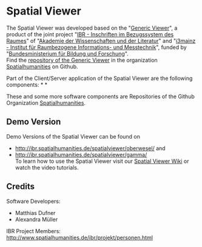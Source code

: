 # Spatial Viewer

The Spatial Viewer was developed based on the "[Generic Viewer](http://oberwesel.spatialhumanities.de/viewer/)", a product of the joint project "[IBR - Inschriften im Bezugssystem des Raumes](http://www.spatialhumanities.de/ibr/)" of "[Akademie der Wissenschaften und der Literatur](http://www.adwmainz.de/)" and "[i3mainz - Institut für Raumbezogene Informations- und Messtechnik](http://i3mainz.de/)", funded by "[Bundesministerium für Bildung und Forschung](https://www.bmbf.de/)".  
Find the [repository of the Generic Viewer](https://github.com/spatialhumanities/genericviewer) in the organization [Spatialhumanities](https://github.com/spatialhumanities) on Github.  

Part of the Client/Server application of the Spatial Viewer are the following components:
* 
* 

These and some more software components are Repositories of the Github Organization [Spatialhumanities](https://github.com/spatialhumanities).

## Demo Version
Demo Versions of the Spatial Viewer can be found on
* http://ibr.spatialhumanities.de/spatialviewer/oberwesel/ and
* http://ibr.spatialhumanities.de/spatialviewer/gamma/  
To learn how to use the Spatial Viewer visit our [Spatial Viewer Wiki](../../wiki) or watch the video tutorials.

## Credits  
Software Developers:
* Matthias Dufner
* Alexandra Müller

IBR Project Members:
http://www.spatialhumanities.de/ibr/projekt/personen.html

